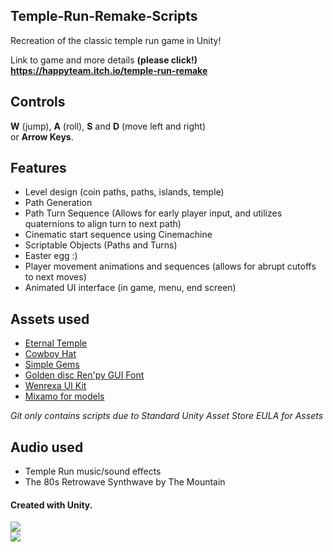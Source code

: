 ## Temple-Run-Remake-Scripts
Recreation of the classic temple run game in Unity!

Link to game and more details <b>(please click!)</b>  
<b>https://happyteam.itch.io/temple-run-remake</b>

## Controls  
<b>W</b> (jump), <b>A</b> (roll), <b>S</b> and <b>D</b> (move left and right)  
or <b>Arrow Keys</b>.

## Features
- Level design (coin paths, paths, islands, temple)
- Path Generation
- Path Turn Sequence (Allows for early player input, and utilizes quaternions to align turn to next path)
- Cinematic start sequence using Cinemachine
- Scriptable Objects (Paths and Turns)
- Easter egg :)
- Player movement animations and sequences (allows for abrupt cutoffs to next moves)
- Animated UI interface (in game, menu, end screen)
  
## Assets used
- [Eternal Temple](https://assetstore.unity.com/packages/3d/environments/fantasy/eternal-temple-65780)
- [Cowboy Hat](https://assetstore.unity.com/packages/3d/props/clothing/cowboy-hat-1-200835)
- [Simple Gems](https://assetstore.unity.com/packages/3d/props/simple-gems-ultimate-animated-customizable-pack-73764)
- [Golden disc Ren'py GUI Font](https://skolaztika.itch.io/golden-disc-renpy-gui)
- [Wenrexa UI Kit](https://wenrexa.itch.io/ui-different02) 
- [Mixamo for models](https://www.mixamo.com/#/)

<i>Git only contains scripts due to Standard Unity Asset Store EULA for Assets</i>

## Audio used
- Temple Run music/sound effects
- The 80s Retrowave Synthwave by The Mountain

#### Created with Unity.
![](https://media.giphy.com/media/WCiA7JkvtPZYEoCJUa/giphy.gif)  
![](https://media.giphy.com/media/4mMt3Vz7nAa7qt52s4/giphy.gif)
